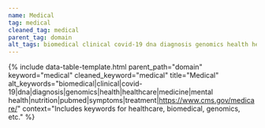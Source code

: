 ```yaml
---
name: Medical
tag: medical
cleaned_tag: medical
parent_tag: domain
alt_tags: biomedical clinical covid-19 dna diagnosis genomics health healthcare medicine mental health nutrition pubmed symptoms treatment https://www.cms.gov/medicare/
---
```


{% include data-table-template.html 
  parent_path="domain" 
  keyword="medical" 
  cleaned_keyword="medical" 
  title="Medical"
  alt_keywords="biomedical|clinical|covid-19|dna|diagnosis|genomics|health|healthcare|medicine|mental health|nutrition|pubmed|symptoms|treatment|https://www.cms.gov/medicare/"
  context="Includes keywords for healthcare, biomedical, genomics, etc."
%}

